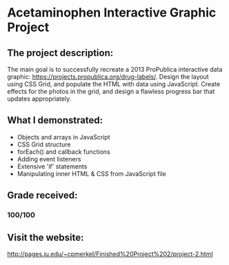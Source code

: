 # Acetaminophen Interactive Graphic Project
## The project description:
The main goal is to successfully recreate a 2013 ProPublica interactive data graphic: https://projects.propublica.org/drug-labels/. Design the layout using CSS Grid, and populate the HTML with data using JavaScript. Create effects for the photos in the grid, and design a flawless progress bar that updates appropriately. 

## What I demonstrated:
- Objects and arrays in JavaScript
- CSS Grid structure
- forEach() and callback functions
- Adding event listeners
- Extensive 'if' statements
- Manipulating inner HTML & CSS from JavaScript file

## Grade received:
### 100/100

## Visit the website:
http://pages.iu.edu/~cpmerkel/Finished%20Project%202/project-2.html
